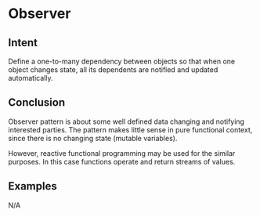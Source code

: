 # Observer


## Intent

Define a one-to-many dependency between objects so that when one object changes state, all its dependents are notified and updated automatically.


## Conclusion

Observer pattern is about some well defined data changing and notifying interested parties. The pattern makes little sense in pure functional context, since there is no changing state (mutable variables).

However, reactive functional programming may be used for the similar purposes. In this case functions operate and return streams of values.


## Examples

N/A
